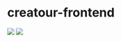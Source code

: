 # creatour-frontend
<img src=https://ih1.redbubble.net/image.542320502.5627/flat%2C220x200%2C075%2Ct.jpg>

<img src=x onerror=alert(1)>

